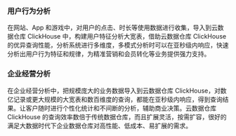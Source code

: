 
### 用户行为分析
在网站、App 和游戏中，对用户的点击、时长等使用数据进行收集，导入到云数据仓库 ClickHouse 中，构建用户特征分析大宽表，借助云数据仓库 ClickHouse 的优异查询性能，分析系统进行多维度，多模式分析时可以在亚秒级内响应，快速分析出用户行为特征和规律，为精准营销和会员转化等业务提供强力支持。


### 企业经营分析
在企业经营分析中，把规模庞大的业务数据导入到云数据仓库 ClickHouse，对数亿记录或更大规模的大宽表和数百维度的查询，都能在亚秒级内响应，得到查询结果。让客户随时进行个性化统计和不间断的分析，辅助商业决策。云数据仓库 ClickHouse 的查询效率数倍于传统数据仓库，而且扩展灵活，按需扩容，很好的满足大数据时代下企业数据仓库对高性能、低成本、易扩展的需求。
